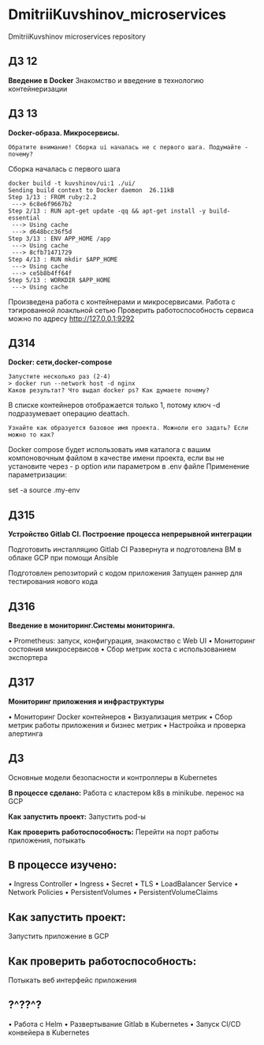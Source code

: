 # DmitriiKuvshinov_microservices
DmitriiKuvshinov microservices repository
## ДЗ 12
<b>Введение в Docker</b>
Знакомство и введение в технологию контейнеризации


## ДЗ 13
<b>Docker-образа. Микросервисы.</b>

```
Обратите внимание! Сборка ui началась не с первого шага. Подумайте - почему?
```

Сборка началась с первого шага

```
docker build -t kuvshinov/ui:1 ./ui/
Sending build context to Docker daemon  26.11kB
Step 1/13 : FROM ruby:2.2
 ---> 6c8e6f9667b2
Step 2/13 : RUN apt-get update -qq && apt-get install -y build-essential
 ---> Using cache
 ---> d648bcc36f5d
Step 3/13 : ENV APP_HOME /app
 ---> Using cache
 ---> 8cfb71471729
Step 4/13 : RUN mkdir $APP_HOME
 ---> Using cache
 ---> ce5b8b4ff64f
Step 5/13 : WORKDIR $APP_HOME
 ---> Using cache
```
Произведена работа с контейнерами и микросервисами. Работа с тэгированной лоакльной сетью
Проверить работоспособность сервиса можно по адресу http://127.0.0.1:9292

## ДЗ14
<b>Docker: сети,docker-compose</b>
```
Запустите несколько раз (2-4)
> docker run --network host -d nginx
Каков результат? Что выдал docker ps? Как думаете почему?
```
В списке контейнеров отображается только 1, потому ключ -d подразумевает операцию deattach.

```
Узнайте как образуется базовое имя проекта. Можноли его задать? Если можно то как? 
```
Docker compose будет использовать имя каталога с вашим компоновочным файлом в качестве имени проекта, если вы не установите через - p option или параметром в .env файле 
Применение параметризации:

set -a
source .my-env

## ДЗ15

<b>Устройство Gitlab CI. Построение процесса непрерывной интеграции</b>

Подготовить инсталляцию Gitlab CI
Развернута и подготовлена ВМ в облаке GCP при помощи Ansible

Подготовлен репозиторий с кодом приложения
Запущен раннер для тестирования нового кода

## ДЗ16

<b>Введение в мониторинг.Системы мониторинга.</b>

• Prometheus: запуск, конфигурация, знакомство с
Web UI
• Мониторинг состояния микросервисов
• Сбор метрик хоста с использованием экспортера

## ДЗ17

<b>Мониторинг приложения и инфраструктуры</b>

• Мониторинг Docker контейнеров
• Визуализация метрик
• Сбор метрик работы приложения и бизнес
метрик
• Настройка и проверка алертинга

## ДЗ
Основные модели безопасности и контроллеры в Kubernetes 

<b>В процессе сделано:</b>
Работа с кластером k8s в minikube. перенос на GCP

<b>Как запустить проект:</b>
Запустить pod-ы

<b>Как проверить работоспособность:</b>
Перейти на порт работы приложения, потыкать 

## В процессе изучено:
• Ingress Controller
• Ingress
• Secret
• TLS
• LoadBalancer Service
• Network Policies
• PersistentVolumes
• PersistentVolumeClaims

## Как запустить проект:
Запустить приложение в GCP

## Как проверить работоспособность:
Потыкать веб интерфейс приложения


## ?^??^?

• Работа с Helm
• Развертывание Gitlab в Kubernetes
• Запуск CI/CD конвейера в Kubernetes
